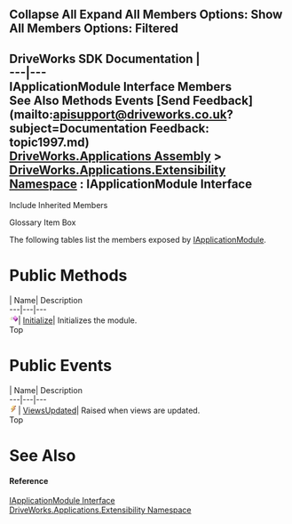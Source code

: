 Collapse All Expand All Members Options: Show All  Members Options: Filtered   
---  
DriveWorks SDK Documentation  |   
---|---  
IApplicationModule Interface Members   
See Also Methods Events [Send Feedback](mailto:apisupport@driveworks.co.uk?subject=Documentation Feedback: topic1997.md)  
[DriveWorks.Applications Assembly](topic13.md) > [DriveWorks.Applications.Extensibility Namespace](topic1995.md) : IApplicationModule Interface  
---  
  
Include Inherited Members    


Glossary Item Box

The following tables list the members exposed by [IApplicationModule](topic1997.md).

# Public Methods

| Name| Description  
---|---|---  
![ Method](dotnetimages/Method.gif)| [Initialize](topic2002.md)| Initializes the module.   
Top

# Public Events

| Name| Description  
---|---|---  
![ Event](dotnetimages/Event.gif)| [ViewsUpdated](topic2003.md)| Raised when views are updated.   
Top

# See Also

#### Reference

[IApplicationModule Interface](topic1997.md)   
[DriveWorks.Applications.Extensibility Namespace](topic1995.md)


